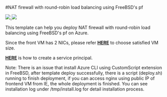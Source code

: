 #NAT firewall with round-robin load balancing using FreeBSD's pf

<a href="https://portal.azure.com/#create/Microsoft.Template/uri/https%3A%2F%2Fraw.githubusercontent.com%2Fostclilideng%2Fazure-quickstart-templates%2Fmaster%2Fpf-freebsd-setup%2Fazuredeploy.json" target="_blank">
    <img src="http://azuredeploy.net/deploybutton.png"/>
</a>
<a href="http://armviz.io/#/?load=https%3A%2F%2Fraw.githubusercontent.com%2FAzure%2Fazure-quickstart-templates%2Fmaster%2Fpf-freebsd-setup%2Fazuredeploy.json" target="_blank">
    <img src="http://armviz.io/visualizebutton.png"/>
</a>

This template can help you deploy NAT firewall with round-robin load balancing using FreeBSD's pf on Azure.

Since the front VM has 2 NICs, please refer [**HERE**](https://docs.microsoft.com/en-us/azure/virtual-machines/virtual-machines-windows-sizes) to choose satisfied VM size. 

[**HERE**](https://github.com/cloudfoundry-incubator/bosh-azure-cpi-release/blob/master/docs/get-started/create-service-principal.md) is how to create a service principal.

Note: There is an issue that install Azure CLI using CustomScript extension in FreeBSD, after template deploy successfully, there is a script (deploy.sh) running to finish deployment, if you can access nginx using public IP of frontend VM from IE, the whole deployment is finished. You can see installation log under /tmp/install.log for detail installation process.
      